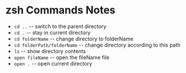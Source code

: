 # zsh Commands Notes

- `cd ..` -- switch to the parent directory
- `cd .` -- stay in current directory
- `cd folderName` -- change directory to folderName
- `cd folderPath/folderName` -- change directory according to this path
- `ls` -- show directory contents
- `open fileName` -- open the fileName file
- `open .` -- open current directory
